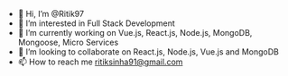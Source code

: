 - 👋 Hi, I’m @Ritik97
- 👀 I’m interested in Full Stack Development
- 🌱 I’m currently working on Vue.js, React.js, Node.js, MongoDB, Mongoose, Micro Services 
- 💞️ I’m looking to collaborate on React.js, Node.js, Vue.js and MongoDB 
- 📫 How to reach me ritiksinha91@gmail.com

<!---
Ritik97/Ritik97 is a ✨ special ✨ repository because its `README.md` (this file) appears on your GitHub profile.
You can click the Preview link to take a look at your changes.
--->
